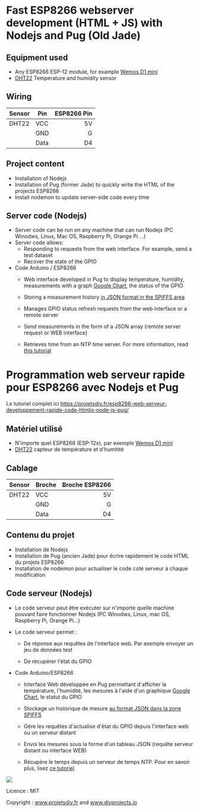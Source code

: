 # Fast ESP8266 webserver development (HTML + JS) with Nodejs and Pug (Old Jade)
## Equipment used
* Any ESP8266 ESP-12 module, for example <a href="http://www.banggood.com/search/esp8266-nodemcu/0-0-0-1-3-45-0-price-0-0_p-1.html?sortType=asc?p=RA18043558422201601Y" target="_blank" rel="nofollow" data-mce-href="http://www.banggood.com/search/esp8266-nodemcu/0-0-0-1-3-45-0-price-0-0_p-1.html?sortType=asc?p=RA18043558422201601Y">Wemos D1 mini</a>
* <a href="http://s.click.aliexpress.com/e/BeYvjyfim" target="_blank" rel="nofollow" data-mce-href="http://s.click.aliexpress.com/e/BeYvjyfim">DHT22</a> Temperature and humidity sensor

## Wiring
|Sensor |Pin |ESP8266 Pin|
|-------|----|----------:|
|DHT22  |VCC |5V         |
|       |GND |G          |
|       |Data|D4         |

## Project content
* Installation of Nodejs
* Installation of Pug (former Jade) to quickly write the HTML of the projects ESP8266
* Install nodemon to update server-side code every time

## Server code (Nodejs)
* Server code can be run on any machine that can run Nodejs (PC Winodws, Linux, Mac OS, Raspberry Pi, Orange Pi ...)
* Server code allows:
  
  * Responding to requests from the web interface. For example, send a test dataset
  
  * Recover the state of the GPIO
* Code Arduino / ESP8266
  
  * Web interface developed in Pug to display temperature, humidity, measurements with a graph <a href= "https://projetsdiy.fr/esp8266-web-serveur-partie5-gauges-Graphics-google-charts/">Google Chart</a>, the status of the GPIO
  
  * Storing a measurement history <a href="https://projectsdiy.fr/esp8266-webserveur-partie4-arduinojson-charger-register-files-spiffs/">in JSON format in the SPIFFS area</a>
  
  * Manages GPIO status refresh requests from the web interface or a remote server
  
  * Send measurements in the form of a JSON array (remote server request or WEB interface)
  
  * Retrieves time from an NTP time server. For more information, read <a href="https://projectsdiy.com/esp8266-web-server-partial3-time-internet-ntp-ntpclientlib/">this tutorial</a>

# Programmation web serveur rapide pour ESP8266 avec Nodejs et Pug
Le tutoriel complet ici
https://projetsdiy.fr/esp8266-web-serveur-developpement-rapide-code-htmljs-node-js-pug/
## Matériel utilisé
* N'importe quel ESP8266 (ESP-12x), par exemple <a href="http://www.banggood.com/search/esp8266-nodemcu/0-0-0-1-3-45-0-price-0-0_p-1.html?sortType=asc?p=RA18043558422201601Y" target="_blank" rel="nofollow" data-mce-href="http://www.banggood.com/search/esp8266-nodemcu/0-0-0-1-3-45-0-price-0-0_p-1.html?sortType=asc?p=RA18043558422201601Y">Wemos D1 mini</a>
* <a href="http://s.click.aliexpress.com/e/BeYvjyfim" target="_blank" rel="nofollow" data-mce-href="http://s.click.aliexpress.com/e/BeYvjyfim">DHT22</a> capteur de température et d'humitité

## Cablage
|Sensor |Broche |Broche ESP8266|
|-------|-------|-------------:|
|DHT22  |VCC    |5V            |
|       |GND    |G             |
|       |Data   |D4            |

## Contenu du projet
* Installation de Nodejs
* Installation de Pug (ancien Jade) pour écrire rapidement le code HTML du projets ESP8266
* Installation de nodemon pour actualiser le code coté serveur à chaque modification

## Code serveur (Nodejs)
* Le code serveur peut être exécuter sur n'importe quelle machine pouvant faire fonctionner Nodejs (PC Winodws, Linux, mac OS, Raspberry Pi, Orange Pi...)
* Le code serveur permet :
  
  * De réponse aux requêtes de l'interface web. Par exemple envoyer un jeu de données test
  
  * De récupérer l'état du GPIO
* Code Arduino/ESP8266
  * Interface Web développée en Pug permettant d'afficher la température, l'humidité, les mesures à l'aide d'un graphique <a href="https://projetsdiy.fr/esp8266-web-serveur-partie5-gauges-graphiques-google-charts/">Google Chart</a>, le statut du GPIO
  
  * Stockage un historique de mesure <a href="https://projetsdiy.fr/esp8266-webserveur-partie4-arduinojson-charger-enregistrer-fichiers-spiffs/">au format JSON dans la zone SPIFFS</a>
  
  * Gère les requêtes d'actualise d'état du GPIO depuis l'interface web ou un serveur distant
  
  * Envoi les mesures sous la forme d'un tableau JSON (requête serveur distant ou interface WEB)
  
  * Récupère le temps depuis un serveur de temps NTP. Pour en savoir plus, lisez <a href="https://projetsdiy.fr/esp8266-web-serveur-partie3-heure-internet-ntp-ntpclientlib/">ce tutoriel</a>
  
<img align="center" src="https://github.com/projetsdiy/Fast-ESP8266-HTML-JS-development-with-Nodejs-Pug/blob/master/nodejs-esp8266-donnees-reelles.jpg" style="max-width:100%;">

Licence : MIT

Copyright : www.projetsdiy.fr and www.diyprojects.io
